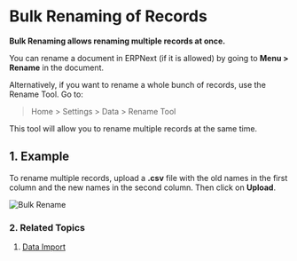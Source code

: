 <!-- add-breadcrumbs -->
# Bulk Renaming of Records

**Bulk Renaming allows renaming multiple records at once.**

You can rename a document in ERPNext (if it is allowed) by going to **Menu > Rename** in the document.

Alternatively, if you want to rename a whole bunch of records, use the Rename Tool. Go to:

> Home > Settings > Data > Rename Tool

This tool will allow you to rename multiple records at the same time.

## 1. Example

To rename multiple records, upload a **.csv** file with the old names in the first column and the new names in the second column. Then click on **Upload**.

<img class="screenshot" alt="Bulk Rename" src="{{docs_base_url}}/assets/img/setup/rename-tool.png">

### 2. Related Topics
1. [Data Import](/docs/user/manual/en/setting-up/data-and-privacy/data-import)

